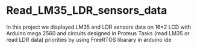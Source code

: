 # Read_LM35_LDR_sensors_data
In this project we displayed LM35 and LDR sensors data on 16*2 LCD with Arduino mega 2560 and circuits designed in Proteus
Tasks (read LM35 or read LDR data) priorities by using FreeRTOS libarary in arduino ide
